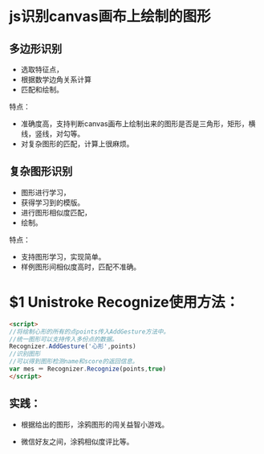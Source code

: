js识别canvas画布上绘制的图形
==================================

## 多边形识别

* 选取特征点，
* 根据数学边角关系计算
* 匹配和绘制。

特点：
  * 准确度高，支持判断canvas画布上绘制出来的图形是否是三角形，矩形，横线，竖线，对勾等。
  * 对复杂图形的匹配，计算上很麻烦。


## 复杂图形识别

* 图形进行学习，
* 获得学习到的模版。
* 进行图形相似度匹配，
* 绘制。

特点：
   * 支持图形学习，实现简单。
   * 样例图形间相似度高时，匹配不准确。

# $1 Unistroke Recognize使用方法：

```markdown
<script>
//将绘制心形的所有的点points传入AddGesture方法中。
//统一图形可以支持传入多份点的数据。
Recognizer.AddGesture('心形',points)
//识别图形
//可以得到图形检测name和score的返回信息。
var mes ＝ Recognizer.Recognize(points,true)
</script>
```
## 实践：
* 根据给出的图形，涂鸦图形的闯关益智小游戏。

* 微信好友之间，涂鸦相似度评比等。

